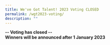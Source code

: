```yaml
---
title: We've Got Talent! 2023 Voting CLOSED
permalink: /wgt2023-voting/
description: ""
---
```


**-- Voting has closed --** <br>
**Winners will be announced after 1 January 2023** <br>